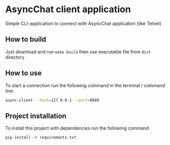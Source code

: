# AsyncChat client application

Simple CLI-application to connect with AsyncChat application (like Telnet)

## How to build

Just download and run `make build` then use executable file from `dist` directory

## How to use

To start a connection run the following command in the terminal / command line:

```bash
async-client --host=127.0.0.1 --port=8888
```

## Project installation

To install this project with dependencies run the following command

```
pip install -r requirements.txt
```